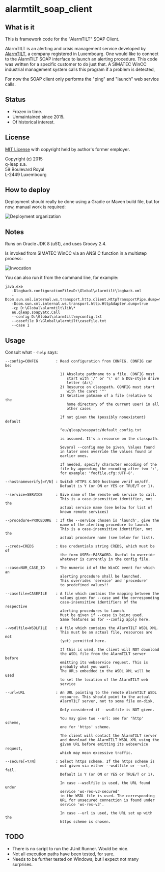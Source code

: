 # alarmtilt_soap_client

## What is it

This is framework code for the "AlarmTILT" SOAP Client. 

AlarmTILT is an alerting and crisis management service
developed by [AlarmTILT](https://www.alarmtilt.com/lu/), a company registered in Luxembourg. One would like 
to connect to the AlarmTILT SOAP interface to launch an alerting procedure. This code was written for a 
specific customer to do just that. A SIMATEC WinCC industrial management system calls this program if a
problem is detected,

For now the SOAP client only performs the "ping" and "launch" web service calls.

## Status

   * Frozen in time.
   * Unmaintained since 2015.
   * Of historical interest.
   
## License

[MIT License](http://opensource.org/licenses/MIT) with copyright held by author's former employer.

Copyright (c) 2015<br>
q-leap s.a.<br>
59 Boulevard Royal<br>
L-2449 Luxembourg<br>

## How to deploy

Deployment should really be done using a Gradle or Maven build file, but for now, manual work is required:

![Deployment organization](https://github.com/dtonhofer/alarmtilt_soap_client/blob/master/doc/Organization.yed.png)

## Notes

Runs on Oracle JDK 8 (u51), and uses Groovy 2.4.

Is invoked from SIMATEC WinCC via an ANSI C function in a multistep process:

![Invocation](https://github.com/dtonhofer/alarmtilt_soap_client/blob/master/doc/AlarmTILT_principle.yed.png)

You can also run it from the command line, for example:

```
java.exe 
   -Dlogback.configurationFile=D:\Global\alarmtilt\logback.xml
   -Dcom.sun.xml.internal.ws.transport.http.client.HttpTransportPipe.dump=true
   -Dcom.sun.xml.internal.ws.transport.http.HttpAdapter.dump=true
   -cp D:\Global\alarmtilt\lib\*
   eu.qleap.soapyatc.Call
   --config D:\Global\alarmtilt\myconfig.txt
   --casefile D:\Global\alarmtilt\casefile.txt
   --case 1
```

## Usage

Consult what `--help` says:

```
--config=CONFIG        : Read configuration from CONFIG. CONFIG can be:

                         1) Absolute pathname to a file. CONFIG must
                            start with '/' or '\' or a DOS-style drive
                            letter (A:\)
                         2) Resource on classpath. CONFIG must start
                            with the caret '^'
                         3) Relative patname of a file (relative to the
                            home directory of the current user) in all
                            other cases

                         If not given the (possibly nonexistent) default

                         ^eu/qleap/soapyatc/default_config.txt

                         is assumed. It's a resource on the classpath.

                         Several --config may be given. Values found
                         in later ones override the values found in
                         earlier ones.

                         If needed, specify character encoding of the
                         file by appending the encoding after two ':',
                         for example: 'foofile.cfg::UTF-8'.

--hostnameverify[=Y/N] : Switch HTTPS X.509 hostname verif on/off.
                         Default is Y (or ON or YES or TRUE/T or 1).

--service=SERVICE      : Give name of the remote web service to call.
                         This is a case-insensitive identifier, not the
                         actual service name (see below for list of
                         known remote services)

--procedure=PROCEDURE  : If the --service chosen is 'launch', give the
                         name of the alerting procedure to launch.
                         This is a case-insensitive identifier, not the
                         actual procedure name (see below for list).

--creds=CREDS          : Use credentials string CREDS, which must be of
                         the form USER::PASSWORD. Useful to override
                         whatever is currently in the config file.

--case=NUM_CASE_ID     : The numeric id of the WinCC event for which an
                         alerting procedure shall be launched.
                         This overrides 'service' and 'procedure'
                         to predefined values!!

--casefile=CASEFILE    : A file which contains the mapping between the
                         values given for --case and the corresponding
                         case-insensitive identifiers of the respective
                         alerting procedures to launch.
                         Must be given if --case is being used.
                         Same features as for --config apply here.

--wsdlfile=WSDLFILE    : A file which contains the AlarmTILT WSDL XML.
                         This must be an actual file, resources are not
                         (yet) permitted here.

                         If this is used, the client will NOT download
                         the WSDL file from the AlarmTILT server before
                         emitting its webservice request. This is
                         probably what you want.
                         The URLs embedded in the WSDL XML will be used
                         to set the location of the AlarmTILT web
                         service

--url=URL              : An URL pointing to the remote AlarmTILT WSDL
                         resource. This should point to the actual
                         AlarmTILT server, not to some file on-disk.

                         Only considered if --wsdlfile is NOT given.

                         You may give two --url: one for 'http' scheme,
                         one for 'https' scheme.

                         The client will contact the AlarmTILT server
                         and download the AlarmTILT WSDL XML using the
                         given URL before emitting its webservice request,
                         which may mean excessive traffic.

--secure[=Y/N]         : Select https scheme. If the https scheme is
                         not given via either --wsdlfile or --url, fail.
                         Default is Y (or ON or YES or TRUE/T or 1).

                         In case --wsdlfile is used, the URL found under
                         service 'ws-res-v3-secured'
                         in the WSDL file is used. The corresponding
                         URL for unsecured connection is found under
                         service 'ws-res-v3'.

                         In case --url is used, the URL set up with the
                         https scheme is chosen.

```

## TODO

+ There is no script to run the JUnit Runner. Would be nice.
+ Not all execution paths have been tested, for sure.
+ Needs to be further tested on Windows, but I expect not many surprises.
